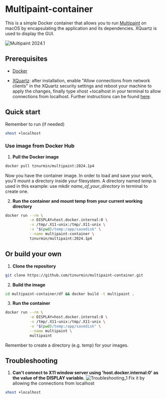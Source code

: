 # Multipaint-container

This is a simple Docker container that allows you to run [Multipaint](http://multipaint.kameli.net/) on macOS by encapsulating the application and its dependencies. XQuartz is used to display the GUI.

![Multipaint 2024.1](https://i.imgur.com/xtJLSRs.png)

## Prerequisites

- [Docker](https://docs.docker.com/engine/install/)

- [XQuartz](https://www.xquartz.org/): after installation, enable "Allow connections from network clients" in the XQuartz security settings and reboot your machine to apply the changes, finally type xhost +localhost in your terminal to allow connections from localhost. Further instructions can be found [here](https://gist.github.com/sorny/969fe55d85c9b0035b0109a31cbcb088).



## Quick start
Remember to run (if needed)
```bash
xhost +localhost
```

### Use image from Docker Hub ###

1. **Pull the Docker image**
```bash
docker pull tznurmin/multipaint:2024.1p4
```

Now you have the container image. In order to load and save your work, you'll mount a directory inside your filesystem. A directory named _temp_ is used in this example: use mkdir _name_of_your_directory_ in terminal to create one.

2. **Run the container and mount temp from your current working directory**
```bash
docker run --rm \
           -e DISPLAY=host.docker.internal:0 \
           -v /tmp/.X11-unix:/tmp/.X11-unix \
           -v "$(pwd)/temp:/app/savedisk" \
           --name multipaint-container \
           tznurmin/multipaint:2024.1p4
```


## Or build your own ##

1. **Clone the repository**
```bash
git clone https://github.com/tznurmin/multipaint-container.git
```

2. **Build the image**
```bash
cd multipaint-container/df && docker build -t multipaint .
```

3. **Run the container**
```bash
docker run --rm \
           -e DISPLAY=host.docker.internal:0 \
           -v /tmp/.X11-unix:/tmp/.X11-unix \
           -v "$(pwd)/temp:/app/savedisk" \
           --name multipaint \
           multipaint
```
Remember to create a directory (e.g. temp) for your images.

## Troubleshooting

1. **Can't connect to X11 window server using 'host.docker.internal:0' as the value of the DISPLAY variable.**
![Troubleshooting_1](https://i.imgur.com/B2b0YIo.png)
Fix it by allowing the connections from localhost
```bash
xhost +localhost
```
